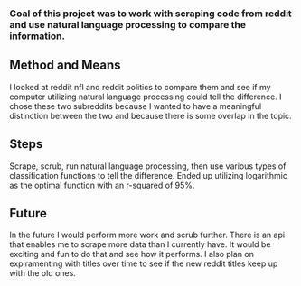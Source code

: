 ### Goal of this project was to work with scraping code from reddit and use natural language processing to compare the information.

## Method and Means
I looked at reddit nfl and reddit politics to compare them and see if my computer utilizing natural language processing could tell the difference. I chose these two subreddits because I wanted to have a meaningful distinction between the two and because there is some overlap in the topic.

## Steps
Scrape, scrub, run natural language processing, then use various types of classification functions to tell the difference. Ended up utilizing logarithmic as the optimal function with an r-squared of 95%.

## Future
In the future I would perform more work and scrub further. There is an api that enables me to scrape more data than I currently have. It would be exciting and fun to do that and see how it performs. I also plan on expiramenting with titles over time to see if the new reddit titles keep up with the old ones. 
